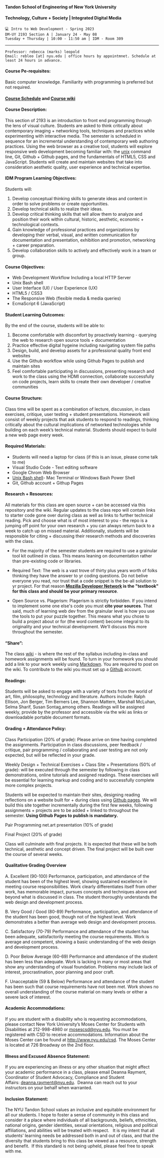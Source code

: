 #### Tandon School of Engineering of New York University
#### Technology, Culture + Society | Integrated Digital Media
```
💻 Intro to Web Development - Spring 2023
DM-UY 2193 Section A | January 24 - May 08
Tuesday + Thursday | 10:00 - 11:50 am | IDM - Room 309
```
***
```
Professor: rebecca (marks) leopold
Email: rebleo [at] nyu.edu | office hours by appointmnet. Schedule at least 24 hours in advance.
```

#### Course Pe-requisites:
Basic computer knowledge. Familiarity with programming is preferred but not required.

#### [Course Schedule](schedule.md) and [Course wiki](https://github.com/IDMNYU/webDev_A_Spring2023/wiki)


#### Course Description:
This section of 2193 is an introduction to front end programming through the lens of visual culture. Students are asked to think critically about contemporary imaging + networking tools, techniques and practices while experimenting with interactive media. The semester is scheduled in sequence for an incremental understanding of contemporary web authoring practices. Using the web browser as a creative tool, students will explore responsive web development becoming familiar with: the [unix](https://en.wikipedia.org/wiki/Unix) command line, Git, Github + Github pages, and the fundamentals of HTML5, CSS and JavaScript. Students will create and maintain websites that take into consideration aesthetic quality, user experience and technical expertise.

#### IDM Program Learning Objectives:
Students will:
1. Develop conceptual thinking skills to generate ideas and content in order to solve problems or create opportunities.
2. Develop technical skills to realize their ideas.
3. Develop critical thinking skills that will allow them to analyze and position their work within cultural, historic, aesthetic, economic + technological contexts.
4. Gain knowledge of professional practices and organizations by developing their verbal, visual, and written communication for documentation and presentation, exhibition and promotion, networking + career preparation.
5. Develop collaboration skills to actively and effectively work in a team or group.

#### Course Objectives:
* Web Development Workflow Including a local HTTP Server
* Unix Bash shell 
* User Interface (UI) / User Experience (UX)
* HTML5 / CSS3
* The Responsive Web (flexible media & media queries)
* EcmaScript 6 (JavaScript)

#### Student Learning Outcomes:
By the end of the course, students will be able to:
1. Become comfortable with discomfort by proactively learning - querying the web to research open source tools + documentation
2. Practice effective digital hygeine including navigating system file paths
3. Design, build, and develop assets for a professional quality front end websites
4. Use the Github workflow while using Github Pages to publish and maintain sites
5. Feel comfortable participating in discussions, presenting research and work to the class using the HDMI connection, collaborate successfully on code projects, learn skills to create their own developer / creative communities

#### Course Structure:
Class time will be spent as a combination of lecture, discussion, in class exercises, critique, user testing + student presentations. Homework will consist of weekly projects that ask students to
respond to readings, thinking critically about the cultural implications of networked technologies while building on each week’s technical material. Students should expect to build a new web page every week.

#### Required Materials:
* Students will need a laptop for class (if this is an issue, please come talk to me)
* Visual Studio Code - Text editing software
* Google Chrom Web Browser
* [Unix Bash shell](https://en.wikipedia.org/wiki/Bash_(Unix_shell))- Mac Terminal or Windows Bash Power Shell
* Git, Github account + Githup Pages

#### Research + Resources:
All materials for this class are open source + can be accessed via this repository and the wiki. Regular updates to the class repo will contain links to starter code gone over during class as well as links to further technical reading. Pick and choose what is of most interest to you - the repo is a jumping off point for your own research + you can always return back to a week to catch up on missed material. Additionally, students will be responsible for citing + discussing their research methods and discoveries with the class.  

* For the majority of the semester students are required to use a grainular tool kit outlined in class. This means leaning on documentation rather than pre-existing code or libraries. 

* Required Text: 
The web is a vast trove of thirty plus years worth of folks thinking they have the answer to yr coding questions. Do not belive everyone you read, nor trust that a code snippet is the be-all solution to yr project. For that reason **[Mozilla Developer Network](https://developer.mozilla.org/en-US/) is the "textbook" for this class and should be your primary resource**. 

* Open Source vs. Plagerism:
Plagerism is strictly forbidden. If you intend to implement some one else's code you must **cite your sources**. That said, much of learning web dev from the grainular level is how you use the tools to put your puzzle together. This means what you chose to build a project about or for (the word content) become integral to its originality and your technical development. We'll discuss this more throughout the semester. 

#### “Share”:
The class [wiki](https://github.com/IDMNYU/webDev_D_Spring2023/wiki) - is where the rest of the syllabus including in-class and homework assignments will be found. To turn in your homework you should add a link to your work weekly using [Markdown](https://www.markdownguide.org/). You are required to post on the wiki. To contribute to the wiki you must set up a [Github](http://www.github.com) account.

#### Readings:
Students will be asked to engage with a variety of texts from the world of art, film, philosophy, technology and
literature. Authors include: Ralph Ellison, Jon Berger, Tim Berners Lee, Shannon Mattern, Marshall McLuhan, Selma Sharif, Susan Sontag,among others. Readings will be assigned weekly, provide by the professor and accessible via the wiki as links or downloadable portable document formats.

#### Grading + Attendance Policy:
Class Participation (20% of grade): Please arrive on time having completed the assignments. Participation in class discussions, peer feedback / critique, pair programming / collaborating and user testing are not only expected, but will be reflected in your grade.

Weekly Design + Technical Exercises + Class Site + Presentations (50% of grade): will be executed through the semester by following in class demonstrations, online tutorials and assigned readings. These exercises will be essential for learning markup and coding and to successfully complete more complex projects.

Students will be expected to maintain their sites, designing reading reflections on a website built for + during class using [Github pages](https://pages.github.com/). We will build this site together incrementally during the first few weeks, following assignments + projects are to be added + linked to throughout the semester. **Using Github Pages to publish is mandatory.**

Pair Programming net.art presentation (10% of grade)

Final Project (20% of grade)

Class will culminate with final projects. It is expected that these will be both technical, aesthetic and concept driven. The final project will be built over the course of several weeks. 

#### Qualitative Grading Overview
A. Excellent (90-100)
Performance, participation, and attendance of the student has been of the highest level, showing sustained excellence in meeting course responsibilities. Work clearly differentiates itself from other work, has memorable impact, pursues concepts and techniques above and beyond what is discussed in class. The student thoroughly understands the web design and development process.

B. Very Good / Good (80-89)
Performance, participation, and attendance of the student has been good, though not of the highest level. Work demonstrates a better than average web design and development process.

C. Satisfactory (70-79)
Performance and attendance of the student has been adequate, satisfactorily meeting the course requirements. Work is average and competent, showing a basic understanding of the web design and development process.

D. Poor Below Average (60-69)
Performance and attendance of the student has been less than adequate. Work is lacking in many or most areas that show any understanding of visual foundation. Problems may include lack of interest, procrastination, poor planning and poor craft.

F. Unacceptable (59 & Below)
Performance and attendance of the student has been such that course requirements have not been met. Work shows no overall understanding of the course material on many levels or either a severe lack of interest.

#### Academic Accommodations:
If you are student with a disability who is requesting accommodations, please contact New York University’s Moses Center for Students with Disabilities at 212-998-4980 or mosescsd@nyu.edu. You must be registered with CSD to receive accommodations. Information about the Moses Center can be found at http://www.nyu.edu/csd. The Moses Center is located at 726 Broadway on the 2nd floor.

#### Illness and Excused Absence Statement:
If you are experiencing an illness or any other situation that might affect your academic performance in a class, please email Deanna Rayment, Coordinator of Student Advocacy, Compliance and Student Affairs: deanna.rayment@nyu.edu.  Deanna can reach out to your instructors on your behalf when warranted.

#### Inclusion Statement:
The NYU Tandon School values an inclusive and equitable environment for all our students. I hope to foster a sense of community in this class and consider it a place where individuals of all backgrounds, beliefs, ethnicities, national origins, gender identities, sexual orientations, religious and political affiliations, and abilities will be treated with respect.   It is my intent that all students’ learning needs be addressed both in and out of class, and that the diversity that students bring to this class be viewed as a resource, strength and benefit.  If this standard is not being upheld, please feel free to speak with me.


